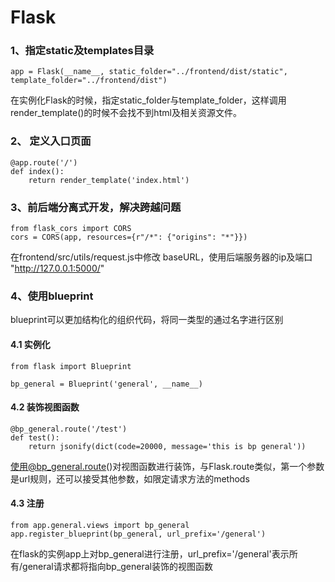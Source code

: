 # Flask

### 1、指定static及templates目录
```.python
app = Flask(__name__, static_folder="../frontend/dist/static", template_folder="../frontend/dist")
```
在实例化Flask的时候，指定static_folder与template_folder，这样调用render_template()的时候不会找不到html及相关资源文件。

### 2、 定义入口页面
```.python
@app.route('/')
def index():
    return render_template('index.html')
```

### 3、前后端分离式开发，解决跨越问题
```.python
from flask_cors import CORS
cors = CORS(app, resources={r"/*": {"origins": "*"}})
```
在frontend/src/utils/request.js中修改 baseURL，使用后端服务器的ip及端口 "http://127.0.0.1:5000/"

### 4、使用blueprint
blueprint可以更加结构化的组织代码，将同一类型的通过名字进行区别
#### 4.1 实例化
```.python
from flask import Blueprint

bp_general = Blueprint('general', __name__)
```
#### 4.2 装饰视图函数
```.python
@bp_general.route('/test')
def test():
    return jsonify(dict(code=20000, message='this is bp general'))
```
使用@bp_general.route()对视图函数进行装饰，与Flask.route类似，第一个参数是url规则，还可以接受其他参数，如限定请求方法的methods
#### 4.3 注册
```.python
from app.general.views import bp_general
app.register_blueprint(bp_general, url_prefix='/general')
```
在flask的实例app上对bp_general进行注册，url_prefix='/general'表示所有/general请求都将指向bp_general装饰的视图函数
